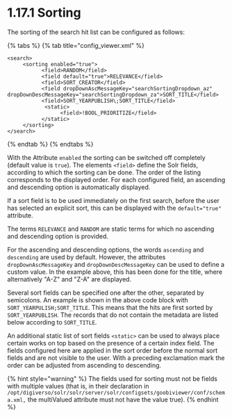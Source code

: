 # 1.17.1 Sorting

The sorting of the search hit list can be configured as follows:

{% tabs %}
{% tab title="config_viewer.xml" %}
```markup
<search>
     <sorting enabled="true">
           <field>RANDOM</field>
           <field default="true">RELEVANCE</field>
           <field>SORT_CREATOR</field>
           <field dropDownAscMessageKey="searchSortingDropdown_az" dropDownDescMessageKey="searchSortingDropdown_za">SORT_TITLE</field>
           <field>SORT_YEARPUBLISH\;SORT_TITLE</field>
            <static>
                 <field>!BOOL_PRIORITIZE</field>
           </static>
     </sorting>
</search>
```
{% endtab %}
{% endtabs %}

With the Attribute `enabled` the sorting can be switched off completely (default value is `true`). The elements `<field>` define the Solr fields, according to which the sorting can be done. The order of the listing corresponds to the displayed order. For each configured field, an ascending and descending option is automatically displayed.

If a sort field is to be used immediately on the first search, before the user has selected an explicit sort, this can be displayed with the `default="true"` attribute.

The terms `RELEVANCE` and `RANDOM` are static terms for which no ascending and descending option is provided.

For the ascending and descending options, the words `ascending` and `descending` are used by default. However, the attributes `dropDownAscMessageKey` and `dropDownDescMessageKey` can be used to define a custom value. In the example above, this has been done for the title, where alternatively "A-Z" and "Z-A" are displayed.

Several sort fields can be specified one after the other, separated by semicolons. An example is shown in the above code block with `SORT_YEARPULISH;SORT_TITLE`. This means that the hits are first sorted by `SORT_YEARPUBLISH`. The records that do not contain the metadata are listed below according to `SORT_TITLE`.

An additional static list of sort fields `<static>` can be used to always place certain works on top based on the presence of a certain index field. The fields configured here are applied in the sort order before the normal sort fields and are not visible to the user. With a preceding exclamation mark the order can be adjusted from ascending to descending.

{% hint style="warning" %}
The fields used for sorting must not be fields with multiple values (that is, in their declaration in `/opt/digiverso/solr/solr/server/solr/configsets/goobiviewer/conf/schema.xml,` the multiValued attribute must not have the value true).
{% endhint %}


